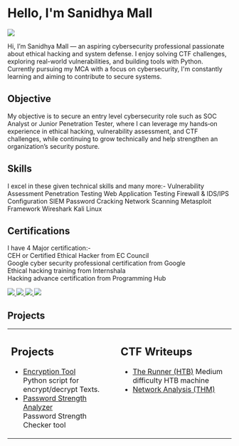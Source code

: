 # Hello, I'm Sanidhya Mall
<a href="https://linkedin.com/in/sanidhya-mall-aa068b239"><img src="https://img.shields.io/badge/-LinkedIn-0072b1?&style=for-the-badge&logo=linkedin&logoColor=white" /></a>

Hi, I’m Sanidhya Mall — an aspiring cybersecurity professional passionate about ethical hacking and system defense. I enjoy solving CTF challenges, exploring real-world vulnerabilities, and building tools with Python. Currently pursuing my MCA with a focus on cybersecurity, I'm constantly learning and aiming to contribute to secure systems.

## Objective
My objective is to secure an entry level cybersecurity role such as SOC Analyst or Junior Penetration Tester, where I can leverage my hands‑on experience in ethical hacking, vulnerability assessment, and CTF challenges, while continuing to grow technically and help strengthen an organization’s security posture.

## Skills
I excel in these given technical skills and many more:-
Vulnerability Assessment
Penetration Testing
Web Application Testing 
Firewall & IDS/IPS  Configuration 
SIEM 
Password Cracking 
Network Scanning 
Metasploit Framework 
Wireshark 
Kali Linux

## Certifications
I have 4 Major certification:- <br>
CEH or Certified Ethical Hacker from EC Council <br>
Google cyber security professional certification from Google <br>
Ethical hacking training from Internshala <br>
Hacking advance certification from Programming Hub <br>

<div>
<a href = "https://drive.google.com/file/d/1_yLJtp-lCAiuuDfuLFpiDl-asY07dwWi/view?usp=drive_link">
<img src="https://img.shields.io/badge/-CEH%20(Certified%20Ethical%20Hacker)-d00000?&style=for-the-badge&logoColor=white" />
</a>
<a href="https://coursera.org/verify/professional-cert/OOM3P24K7NKP" target="_blank">
  <img src="https://img.shields.io/badge/-Google%20Cybersecurity-4285F4?&style=for-the-badge&logo=Google&logoColor=white" />
</a>
<a href = "https://drive.google.com/file/d/1qqpc2LZpuD326fBlEEAsiatX_-dTUjGI/view?usp=drive_link">
<img src="https://img.shields.io/badge/-Internshala-00aaff?&style=for-the-badge&logo=Internshala&logoColor=white" />
</a>
<a href = "https://drive.google.com/file/d/1Cnd0pDqVt1mdFqPDrYRxwxtfIybZc4b3/view?usp=drive_link">
<img src="https://img.shields.io/badge/-Advanced%20Hacking-6c63ff?&style=for-the-badge&logo=OpenSourceInitiative&logoColor=white" />
</a>
</div>

## Projects
<table>
  <tr>
    <td valign="top">
      <h2>Projects</h2>
      <ul>
        <li><a href="https://youtu.be/rc3-MfDVJuw">Encryption Tool</a><br>
            Python script for encrypt/decrypt Texts.</li>
        <li><a href="https://youtu.be/vz9OMpk8uQQ">Password Strength Analyzer</a><br>
            Password Strength Checker tool</li>
      </ul>
    </td>
    <td valign="top">
      <h2>CTF Writeups</h2>
      <ul>
        <li><a href="https://medium.com/@sanidhya.mall61/hack-the-box-runner-b8ce51352f6c">The Runner (HTB)</a>
        Medium difficulty HTB machine</li>
        <li><a href="/ctf/writeups/network.md]()">Network Analysis (THM)</a></li>
      </ul>
    </td>
  </tr>
</table>
